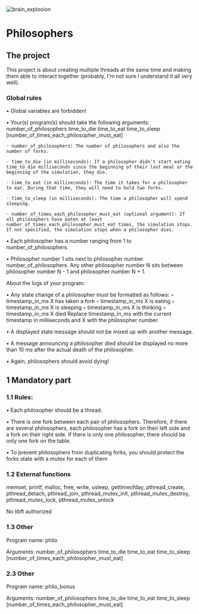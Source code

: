 ![brain_explosion](https://github.com/Edoulazone/Cursus-42/blob/master/gifs/brain_explosion.gif)

# Philosophers

## The project

This project is about creating multiple threads at the same time and making them able to interact together (probably, I'm not sure I understand it all very well).

### Global rules

• Global variables are forbidden!

• Your(s) program(s) should take the following arguments: number_of_philosophers time_to_die time_to_eat time_to_sleep [number_of_times_each_philosopher_must_eat]

	◦ number_of_philosophers: The number of philosophers and also the number of forks.

	◦ time_to_die (in milliseconds): If a philosopher didn’t start eating time_to_die milliseconds since the beginning of their last meal or the beginning of the simulation, they die.

	◦ time_to_eat (in milliseconds): The time it takes for a philosopher to eat. During that time, they will need to hold two forks.

	◦ time_to_sleep (in milliseconds): The time a philosopher will spend sleeping.

	◦ number_of_times_each_philosopher_must_eat (optional argument): If all philosophers have eaten at least number_of_times_each_philosopher_must_eat times, the simulation stops. If not specified, the simulation stops when a philosopher dies.

• Each philosopher has a number ranging from 1 to number_of_philosophers.

• Philosopher number 1 sits next to philosopher number number_of_philosophers. Any other philosopher number N sits between philosopher number N - 1 and philosopher number N + 1.

About the logs of your program:

• Any state change of a philosopher must be formatted as follows:
	◦ timestamp_in_ms X has taken a fork
	◦ timestamp_in_ms X is eating
	◦ timestamp_in_ms X is sleeping
	◦ timestamp_in_ms X is thinking
	◦ timestamp_in_ms X died
	Replace timestamp_in_ms with the current timestamp in milliseconds and X with the philosopher number.

• A displayed state message should not be mixed up with another message.

• A message announcing a philosopher died should be displayed no more than 10 ms
after the actual death of the philosopher.

• Again, philosophers should avoid dying!

## 1 Mandatory part

### 1.1 Rules:

• Each philosopher should be a thread.

• There is one fork between each pair of philosophers. Therefore, if there are several philosophers, each philosopher has a fork on their left side and a fork on their right side. If there is only one philosopher, there should be only one fork on the table.

• To prevent philosophers from duplicating forks, you should protect the forks state with a mutex for each of them

### 1.2 External functions

memset, printf, malloc, free, write, usleep, gettimeofday, pthread_create, pthread_detach, pthread_join, pthread_mutex_init, pthread_mutex_destroy, pthread_mutex_lock, pthread_mutex_unlock

No libft authorized

### 1.3 Other

Program name: philo

Arguments: number_of_philosophers time_to_die time_to_eat time_to_sleep [number_of_times_each_philosopher_must_eat]

### 2.3 Other

Program name: philo_bonus

Arguments: number_of_philosophers time_to_die time_to_eat time_to_sleep [number_of_times_each_philosopher_must_eat]
